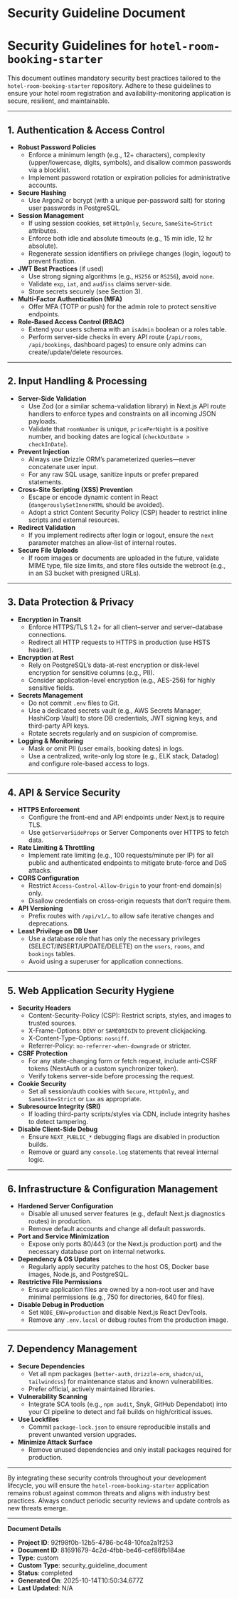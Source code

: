 # Security Guideline Document

# Security Guidelines for `hotel-room-booking-starter`

This document outlines mandatory security best practices tailored to the `hotel-room-booking-starter` repository. Adhere to these guidelines to ensure your hotel room registration and availability-monitoring application is secure, resilient, and maintainable.

---

## 1. Authentication & Access Control

- **Robust Password Policies**  
  - Enforce a minimum length (e.g., 12+ characters), complexity (upper/lowercase, digits, symbols), and disallow common passwords via a blocklist.  
  - Implement password rotation or expiration policies for administrative accounts.
- **Secure Hashing**  
  - Use Argon2 or bcrypt (with a unique per-password salt) for storing user passwords in PostgreSQL.
- **Session Management**  
  - If using session cookies, set `HttpOnly`, `Secure`, `SameSite=Strict` attributes.  
  - Enforce both idle and absolute timeouts (e.g., 15 min idle, 12 hr absolute).  
  - Regenerate session identifiers on privilege changes (login, logout) to prevent fixation.
- **JWT Best Practices** (if used)  
  - Use strong signing algorithms (e.g., `HS256` or `RS256`), avoid `none`.  
  - Validate `exp`, `iat`, and `aud`/`iss` claims server-side.  
  - Store secrets securely (see Section 3).
- **Multi-Factor Authentication (MFA)**  
  - Offer MFA (TOTP or push) for the admin role to protect sensitive endpoints.
- **Role-Based Access Control (RBAC)**  
  - Extend your users schema with an `isAdmin` boolean or a roles table.  
  - Perform server-side checks in every API route (`/api/rooms`, `/api/bookings`, dashboard pages) to ensure only admins can create/update/delete resources.

---

## 2. Input Handling & Processing

- **Server-Side Validation**  
  - Use Zod (or a similar schema-validation library) in Next.js API route handlers to enforce types and constraints on all incoming JSON payloads.  
  - Validate that `roomNumber` is unique, `pricePerNight` is a positive number, and booking dates are logical (`checkOutDate > checkInDate`).
- **Prevent Injection**  
  - Always use Drizzle ORM’s parameterized queries—never concatenate user input.  
  - For any raw SQL usage, sanitize inputs or prefer prepared statements.
- **Cross-Site Scripting (XSS) Prevention**  
  - Escape or encode dynamic content in React (`dangerouslySetInnerHTML` should be avoided).  
  - Adopt a strict Content Security Policy (CSP) header to restrict inline scripts and external resources.
- **Redirect Validation**  
  - If you implement redirects after login or logout, ensure the `next` parameter matches an allow-list of internal routes.
- **Secure File Uploads**  
  - If room images or documents are uploaded in the future, validate MIME type, file size limits, and store files outside the webroot (e.g., in an S3 bucket with presigned URLs).

---

## 3. Data Protection & Privacy

- **Encryption in Transit**  
  - Enforce HTTPS/TLS 1.2+ for all client–server and server–database connections.  
  - Redirect all HTTP requests to HTTPS in production (use HSTS header).
- **Encryption at Rest**  
  - Rely on PostgreSQL’s data-at-rest encryption or disk-level encryption for sensitive columns (e.g., PII).  
  - Consider application-level encryption (e.g., AES-256) for highly sensitive fields.
- **Secrets Management**  
  - Do not commit `.env` files to Git.  
  - Use a dedicated secrets vault (e.g., AWS Secrets Manager, HashiCorp Vault) to store DB credentials, JWT signing keys, and third-party API keys.  
  - Rotate secrets regularly and on suspicion of compromise.
- **Logging & Monitoring**  
  - Mask or omit PII (user emails, booking dates) in logs.  
  - Use a centralized, write-only log store (e.g., ELK stack, Datadog) and configure role-based access to logs.

---

## 4. API & Service Security

- **HTTPS Enforcement**  
  - Configure the front-end and API endpoints under Next.js to require TLS.  
  - Use `getServerSideProps` or Server Components over HTTPS to fetch data.
- **Rate Limiting & Throttling**  
  - Implement rate limiting (e.g., 100 requests/minute per IP) for all public and authenticated endpoints to mitigate brute-force and DoS attacks.
- **CORS Configuration**  
  - Restrict `Access-Control-Allow-Origin` to your front-end domain(s) only.  
  - Disallow credentials on cross-origin requests that don’t require them.
- **API Versioning**  
  - Prefix routes with `/api/v1/…` to allow safe iterative changes and deprecations.
- **Least Privilege on DB User**  
  - Use a database role that has only the necessary privileges (SELECT/INSERT/UPDATE/DELETE) on the `users`, `rooms`, and `bookings` tables.  
  - Avoid using a superuser for application connections.

---

## 5. Web Application Security Hygiene

- **Security Headers**  
  - Content-Security-Policy (CSP): Restrict scripts, styles, and images to trusted sources.  
  - X-Frame-Options: `DENY` or `SAMEORIGIN` to prevent clickjacking.  
  - X-Content-Type-Options: `nosniff`.  
  - Referrer-Policy: `no-referrer-when-downgrade` or stricter.
- **CSRF Protection**  
  - For any state-changing form or fetch request, include anti-CSRF tokens (NextAuth or a custom synchronizer token).  
  - Verify tokens server-side before processing the request.
- **Cookie Security**  
  - Set all session/auth cookies with `Secure`, `HttpOnly`, and `SameSite=Strict` or `Lax` as appropriate.
- **Subresource Integrity (SRI)**  
  - If loading third-party scripts/styles via CDN, include integrity hashes to detect tampering.
- **Disable Client-Side Debug**  
  - Ensure `NEXT_PUBLIC_*` debugging flags are disabled in production builds.  
  - Remove or guard any `console.log` statements that reveal internal logic.

---

## 6. Infrastructure & Configuration Management

- **Hardened Server Configuration**  
  - Disable all unused server features (e.g., default Next.js diagnostics routes) in production.  
  - Remove default accounts and change all default passwords.
- **Port and Service Minimization**  
  - Expose only ports 80/443 (or the Next.js production port) and the necessary database port on internal networks.
- **Dependency & OS Updates**  
  - Regularly apply security patches to the host OS, Docker base images, Node.js, and PostgreSQL.
- **Restrictive File Permissions**  
  - Ensure application files are owned by a non-root user and have minimal permissions (e.g., 750 for directories, 640 for files).
- **Disable Debug in Production**  
  - Set `NODE_ENV=production` and disable Next.js React DevTools.  
  - Remove any `.env.local` or debug routes from the production image.

---

## 7. Dependency Management

- **Secure Dependencies**  
  - Vet all npm packages (`better-auth`, `drizzle-orm`, `shadcn/ui`, `tailwindcss`) for maintenance status and known vulnerabilities.  
  - Prefer official, actively maintained libraries.
- **Vulnerability Scanning**  
  - Integrate SCA tools (e.g., `npm audit`, Snyk, GitHub Dependabot) into your CI pipeline to detect and fail builds on high/critical issues.
- **Use Lockfiles**  
  - Commit `package-lock.json` to ensure reproducible installs and prevent unwanted version upgrades.
- **Minimize Attack Surface**  
  - Remove unused dependencies and only install packages required for production.

---

By integrating these security controls throughout your development lifecycle, you will ensure the `hotel-room-booking-starter` application remains robust against common threats and aligns with industry best practices. Always conduct periodic security reviews and update controls as new threats emerge.

---
**Document Details**
- **Project ID**: 92f98f0b-12b5-4786-bc48-10fca2a1f253
- **Document ID**: 81691679-4c2d-4fbb-be46-cef86fb184ae
- **Type**: custom
- **Custom Type**: security_guideline_document
- **Status**: completed
- **Generated On**: 2025-10-14T10:50:34.677Z
- **Last Updated**: N/A
